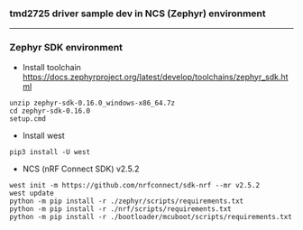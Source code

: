 ### tmd2725 driver sample dev in NCS (Zephyr) environment
----
### Zephyr SDK environment
- Install toolchain
<https://docs.zephyrproject.org/latest/develop/toolchains/zephyr_sdk.html>
```
unzip zephyr-sdk-0.16.0_windows-x86_64.7z
cd zephyr-sdk-0.16.0
setup.cmd
```
- Install west
```
pip3 install -U west
```
- NCS (nRF Connect SDK) v2.5.2
```
west init -m https://github.com/nrfconnect/sdk-nrf --mr v2.5.2
west update
python -m pip install -r ./zephyr/scripts/requirements.txt
python -m pip install -r ./nrf/scripts/requirements.txt
python -m pip install -r ./bootloader/mcuboot/scripts/requirements.txt
```
